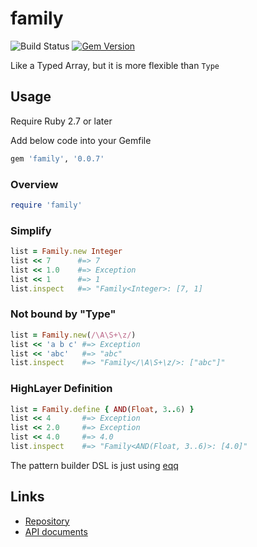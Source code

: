 # family

![Build Status](https://github.com/kachick/family/actions/workflows/test_behaviors.yml/badge.svg?branch=main)
[![Gem Version](https://badge.fury.io/rb/family.png)](http://badge.fury.io/rb/family)

Like a Typed Array, but it is more flexible than `Type`

## Usage

Require Ruby 2.7 or later

Add below code into your Gemfile

```ruby
gem 'family', '0.0.7'
```

### Overview

```ruby
require 'family'
```

### Simplify

```ruby
list = Family.new Integer
list << 7      #=> 7
list << 1.0    #=> Exception
list << 1      #=> 1
list.inspect   #=> "Family<Integer>: [7, 1]
```

### Not bound by "Type"

```ruby
list = Family.new(/\A\S+\z/)
list << 'a b c' #=> Exception
list << 'abc'   #=> "abc"
list.inspect    #=> "Family</\A\S+\z/>: ["abc"]"
```

### HighLayer Definition

```ruby
list = Family.define { AND(Float, 3..6) }
list << 4       #=> Exception
list << 2.0     #=> Exception
list << 4.0     #=> 4.0
list.inspect    #=> "Family<AND(Float, 3..6)>: [4.0]"
```

The pattern builder DSL is just using [eqq](https://github.com/kachick/eqq)

## Links

* [Repository](https://github.com/kachick/family)
* [API documents](https://kachick.github.io/family/)
